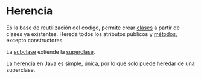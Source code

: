 # Herencia
Es la base de reutilización del codigo, permite crear [clases](Clases.md) a partir de clases ya existentes. Hereda todos los atributos públicos y [métodos](M%C3%A9todo.md), excepto constructores.


La <u>subclase</u> extiende la <u>superclase</u>.

La herencia en Java es simple, única, por lo que solo puede heredar de una superclase.